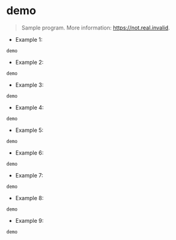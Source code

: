 # demo

> Sample program.
> More information: <https://not.real.invalid>.

- Example 1:

`demo`

- Example 2:

`demo`

- Example 3:

`demo`

- Example 4:

`demo`

- Example 5:

`demo`

- Example 6:

`demo`

- Example 7:

`demo`

- Example 8:

`demo`

- Example 9:

`demo`
